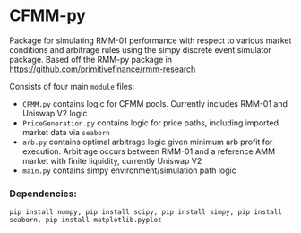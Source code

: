 # CFMM-py
Package for simulating RMM-01 performance with respect to various market conditions and arbitrage rules using the simpy discrete event simulator package. Based off the RMM-py package in https://github.com/primitivefinance/rmm-research

Consists of four main ``module`` files:

- ``CFMM.py`` contains logic for CFMM pools. Currently includes RMM-01 and Uniswap V2 logic
- ``PriceGeneration.py`` contains logic for price paths, including imported market data via ``seaborn``
- ``arb.py`` contains optimal arbitrage logic given minimum arb profit for execution. Arbitrage occurs between RMM-01 and a reference AMM market with finite liquidity, currently Uniswap V2 
- ``main.py`` contains simpy environment/simulation path logic

### Dependencies:
``pip install numpy, pip install scipy, pip install simpy, pip install seaborn, pip install matplotlib.pyplot``
